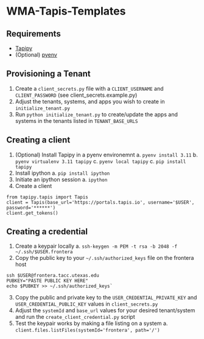 # WMA-Tapis-Templates

## Requirements
- [Tapipy](https://github.com/tapis-project/tapipy/tree/main/tapipy)
- (Optional) [pyenv](https://github.com/pyenv/pyenv)

## Provisioning a Tenant
1. Create a `client_secrets.py` file with a `CLIENT_USERNAME` and `CLIENT_PASSWORD` (see client_secrets.example.py)
2. Adjust the tenants, systems, and apps you wish to create in `initialize_tenant.py`
3. Run `python initialize_tenant.py` to create/update the apps and systems in the tenants listed in `TENANT_BASE_URLS`

## Creating a client
1. (Optional) Install Tapipy in a pyenv environemnt
  a. `pyenv install 3.11`
  b. `pyenv virtualenv 3.11 tapipy`
  c. `pyenv local tapipy`
  c. `pip install tapipy`
2. Install ipython
  a. `pip install ipython`
3. Initiate an ipython session
  a. `ipython`
4. Create a client
```
from tapipy.tapis import Tapis
client = Tapis(base_url='https://portals.tapis.io', username='$USER', password='******')
client.get_tokens()
```

## Creating a credential
1. Create a keypair locally
  a. `ssh-keygen -m PEM -t rsa -b 2048 -f ~/.ssh/$USER.frontera`
2. Copy the public key to your `~/.ssh/authorized_keys` file on the frontera host
```
ssh $USER@frontera.tacc.utexas.edu
PUBKEY="PASTE PUBLIC KEY HERE"
echo $PUBKEY >> ~/.ssh/authorized_keys`
```
3. Copy the public and private key to the `USER_CREDENTIAL_PRIVATE_KEY` and `USER_CREDENTIAL_PUBLIC_KEY` values in `client_secrets.py`
4. Adjust the `systemId` and `base_url` values for your desired tenant/system and run the `create_client_credential.py` script
5. Test the keypair works by making a file listing on a system
  a. `client.files.listFiles(systemId='frontera', path='/')`
